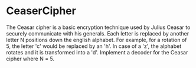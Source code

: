 # CeaserCipher

The Ceasar cipher is a basic encryption technique used by Julius Ceasar to securely communicate with his generals.
Each letter is replaced by another letter N positions down the english alphabet. For example, for a rotation of 5,
the letter 'c' would be replaced by an 'h'. In case of a 'z', the alphabet rotates and it is transformed into a 'd'.
Implement a decoder for the Ceasar cipher where N = 5.
